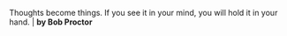 Thoughts become things. If you see it in your mind, you will hold it in your hand. | **by Bob Proctor**
